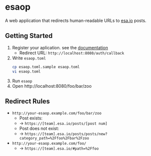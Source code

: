 # esaop

A web application that redirects human-readable URLs to [esa.io](https://esa.io/) posts.

## Getting Started

1. Register your aplication. see the [documentation](https://docs.esa.io/posts/102#%E3%82%A2%E3%83%97%E3%83%AA%E3%82%B1%E3%83%BC%E3%82%B7%E3%83%A7%E3%83%B3%E3%81%AE%E7%99%BB%E9%8C%B2)
    * Redirect URL: `http://localhost:8080/auth/callback`
3. Write `esaop.toml`
    ```sh
    cp esaop.toml.sample esaop.toml
    vi esaop.toml
    ```
3. Run `esaop`
4. Open http://localhost:8080/foo/bar/zoo

## Redirect Rules

* `http://your-esaop.example.com/foo/bar/zoo`
    * Post exists:
    * -> `https://[team].esa.io/posts/[post num]`
    * Post does not exist:
    * -> `https://[team].esa.io/posts/posts/new?category_path=%2Ffoo%2Fbar%2Fzoo`
* `http://your-esaop.example.com/foo/`
    * -> `https://[team].esa.io/#path=%2Ffoo`
